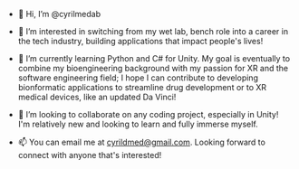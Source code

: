 - 👋 Hi, I’m @cyrilmedab
- 👀 I’m interested in switching from my wet lab, bench role into a career in the tech industry, building applications that impact people's lives!

- 🌱 I’m currently learning Python and C# for Unity. My goal is eventually to combine my bioengineering background with my passion for XR and the software engineering field; I hope I can contribute to developing bionformatic applications to streamline drug development or to XR medical devices, like an updated Da Vinci!

- 💞️ I’m looking to collaborate on any coding project, especially in Unity! I'm relatively new and looking to learn and fully immerse myself.
 
- 📫 You can email me at cyrildmed@gmail.com. Looking forward to connect with anyone that's interested!

<!---
cyrilmedab/cyrilmedab is a ✨ special ✨ repository because its `README.md` (this file) appears on your GitHub profile.
You can click the Preview link to take a look at your changes.
--->
